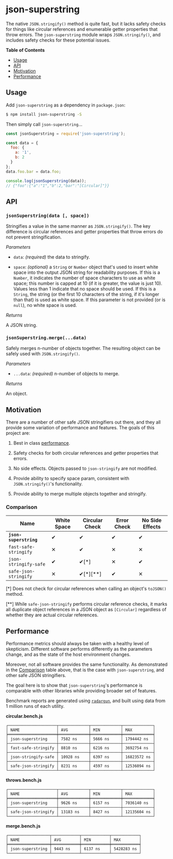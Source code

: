 # json-superstring

The native `JSON.stringify()` method is quite fast, but it lacks safety checks for things like circular references and enumerable getter properties that throw errors.  The `json-superstring` module wraps `JSON.stringify()`, and includes safety checks for these potential issues.

__Table of Contents__

* [Usage](#usage)
* [API](#api)
* [Motivation](#motivation)
* [Performance](#performance)

## Usage

Add `json-superstring` as a dependency in `package.json`:

```sh
$ npm install json-superstring -S
```

Then simply call `json-superstring`...

```js
const jsonSuperstring = require('json-superstring');

const data = {
  foo: {
    a: '1',
    b: 2
  }
};
data.foo.bar = data.foo;

console.log(jsonSuperstring(data));
// {"foo":{"a":"1","b":2,"bar":"[Circular]"}}
```

## API

### `jsonSuperstring(data [, space])`

Stringifies a value in the same manner as `JSON.stringify()`.  The key difference is circular references and getter properties that throw errors do not prevent stringification.

_Parameters_

* `data`: _(required)_ the data to stringify.

* `space`: _(optional)_ a `String` or `Number` object that's used to insert white space into the output JSON string for readability purposes.  If this is a `Number`, it indicates the number of space characters to use as white space; this number is capped at 10 (if it is greater, the value is just 10).  Values less than 1 indicate that no space should be used.  If this is a `String`, the string (or the first 10 characters of the string, if it's longer than that) is used as white space.  If this parameter is not provided (or is `null`), no white space is used.

_Returns_

A JSON string.

### `jsonSuperstring.merge(...data)`

Safely merges n-number of objects together.  The resulting object can be safely used with `JSON.stringify()`.

_Parameters_

* `...data`: _(required)_ n-number of objects to merge.

_Returns_

An object.

## Motivation

There are a number of other safe JSON stringifiers out there, and they all provide some variation of performance and features.  The goals of this project are:

1. Best in class [performance](#performance).

2. Safety checks for both circular references and getter properties that errors.

3. No side effects.  Objects passed to `json-stringify` are not modified.

4. Provide ability to specify space param, consistent with `JSON.stringify()`'s functionality.

5. Provide ability to merge multiple objects together and stringify.

### Comparison

| Name                   | White Space | Circular Check | Error Check | No Side Effects |
|------------------------|-------------|----------------|-------------|-----------------|
| __`json-superstring`__ | ✔           | ✔              | ✔           | ✔               |
| `fast-safe-stringify`  | ✕           | ✔              | ✕           | ✕               |
| `json-stringify-safe`  | ✔           | ✔[*]           | ✕           | ✔               |
| `safe-json-stringify`  | ✕           | ✔[*][**]       | ✔           | ✕               |

[*] Does not check for circular references when calling an object's `toJSON()` method.

[**] While `safe-json-stringify` performs circular reference checks, it marks all duplicate object references in a JSON object as `[Circular]` regardless of whether they are actual circular references.

## Performance

Performance metrics should always be taken with a healthy level of skepticism.  Different software performs differently as the parameters change, and as the state of the host environment changes.

Moreover, not all software provides the same functionality.  As demonstrated in the [Comparison](#comparison) table above, that is the case with `json-superstring`, and other safe JSON stringifiers.

The goal here is to show that `json-superstring`'s performance is comparable with other libraries while providing broader set of features.

Benchmark reports are generated using [`radargun`](https://www.npmjs.com/package/radargun), and built using data from 1 million runs of each utility.

__circular.bench.js__

```
┌─────────────────────┬─────────────┬─────────────┬─────────────┐
│ NAME                │ AVG         │ MIN         │ MAX         │
╞═════════════════════╪═════════════╪═════════════╪═════════════╡
│ json-superstring    │ 7582 ns     │ 5666 ns     │ 1794442 ns  │
├─────────────────────┼─────────────┼─────────────┼─────────────┤
│ fast-safe-stringify │ 8810 ns     │ 6216 ns     │ 3692754 ns  │
├─────────────────────┼─────────────┼─────────────┼─────────────┤
│ json-stringify-safe │ 10928 ns    │ 6397 ns     │ 16823572 ns │
├─────────────────────┼─────────────┼─────────────┼─────────────┤
│ safe-json-stringify │ 8231 ns     │ 4597 ns     │ 12536094 ns │
└─────────────────────┴─────────────┴─────────────┴─────────────┘
```

__throws.bench.js__

```
┌─────────────────────┬─────────────┬─────────────┬─────────────┐
│ NAME                │ AVG         │ MIN         │ MAX         │
╞═════════════════════╪═════════════╪═════════════╪═════════════╡
│ json-superstring    │ 9626 ns     │ 6157 ns     │ 7036140 ns  │
├─────────────────────┼─────────────┼─────────────┼─────────────┤
│ safe-json-stringify │ 13183 ns    │ 8427 ns     │ 12135604 ns │
└─────────────────────┴─────────────┴─────────────┴─────────────┘
```

__merge.bench.js__

```
┌──────────────────┬────────────┬────────────┬────────────┐
│ NAME             │ AVG        │ MIN        │ MAX        │
╞══════════════════╪════════════╪════════════╪════════════╡
│ json-superstring │ 9443 ns    │ 6137 ns    │ 5428283 ns │
└──────────────────┴────────────┴────────────┴────────────┘
```

